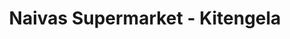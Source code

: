 ---
title: "Naivas Supermarket - Kitengela"
url: /athi-river/naivas-supermarket-kitengela/
shop: supermarket
---